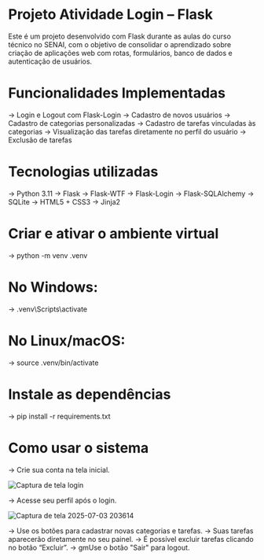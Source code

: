 # Projeto Atividade Login – Flask
Este é um projeto desenvolvido com Flask durante as aulas do curso técnico no SENAI, com o objetivo de consolidar o aprendizado sobre criação de aplicações web com rotas, formulários, banco de dados e autenticação de usuários.

# Funcionalidades Implementadas
-> Login e Logout com Flask-Login
-> Cadastro de novos usuários
-> Cadastro de categorias personalizadas
-> Cadastro de tarefas vinculadas às categorias
-> Visualização das tarefas diretamente no perfil do usuário
-> Exclusão de tarefas

# Tecnologias utilizadas
-> Python 3.11
-> Flask
-> Flask-WTF
-> Flask-Login
-> Flask-SQLAlchemy
-> SQLite
-> HTML5 + CSS3
-> Jinja2

# Criar e ativar o ambiente virtual
-> python -m venv .venv

# No Windows:
-> .venv\Scripts\activate

# No Linux/macOS:
-> source .venv/bin/activate

# Instale as dependências
-> pip install -r requirements.txt

# Como usar o sistema
-> Crie sua conta na tela inicial.

![Captura de tela login ](https://github.com/user-attachments/assets/fa841cd5-7820-45df-994d-83e001efde79)

-> Acesse seu perfil após o login.

![Captura de tela 2025-07-03 203614](https://github.com/user-attachments/assets/ae43bb0d-568d-435c-9548-f49f07bf3328)


-> Use os botões para cadastrar novas categorias e tarefas.
-> Suas tarefas aparecerão diretamente no seu painel.
-> É possível excluir tarefas clicando no botão “Excluir”.
-> gmUse o botão "Sair" para logout.
